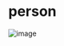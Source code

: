 # person
	
	
	
	
	
	
	
	
	
	
	
	
	
	
	
	
![image](https://github.com/Maxpoor/person/assets/165494092/dd393957-1642-449d-aec5-5143f7ae4ac6)
